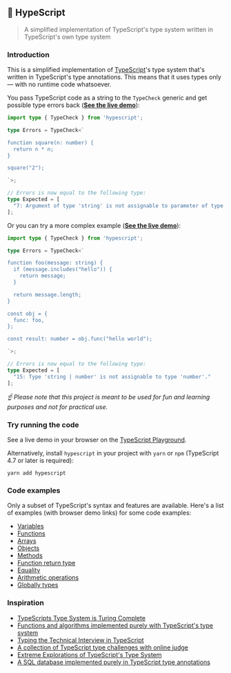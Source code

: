 ## 🐬 HypeScript

> A simplified implementation of TypeScript's type system written in TypeScript's own type system

### Introduction

This is a simplified implementation of [TypeScript](https://github.com/microsoft/TypeScript)'s type system that's written in TypeScript's type annotations. This means that it uses types only — with no runtime code whatsoever.

You pass TypeScript code as a string to the `TypeCheck` generic and get possible type errors back (**[See the live demo]()**):

```typescript
import type { TypeCheck } from 'hypescript';

type Errors = TypeCheck<`

function square(n: number) {
  return n * n;
}

square("2");

`>;

// Errors is now equal to the following type:
type Expected = [
  "7: Argument of type 'string' is not assignable to parameter of type 'number'."
];
```

Or you can try a more complex example (**[See the live demo]()**):

```typescript
import type { TypeCheck } from 'hypescript';

type Errors = TypeCheck<`

function foo(message: string) {
  if (message.includes("hello")) {
    return message;
  }

  return message.length;
}

const obj = {
  func: foo,
};

const result: number = obj.func("hello world");

`>;

// Errors is now equal to the following type:
type Expected = [
  "15: Type 'string | number' is not assignable to type 'number'."
];
```

*☝ Please note that this project is meant to be used for fun and learning purposes and not for practical use.*

### Try running the code

See a live demo in your browser on the [TypeScript Playground]().

Alternatively, install `hypescript` in your project with `yarn` or `npm` (TypeScript 4.7 or later is required):

```
yarn add hypescript
```

### Code examples

Only a subset of TypeScript's syntax and features are available. Here's a list of examples (with browser demo links) for some code examples:

- [Variables]()
- [Functions]()
- [Arrays]()
- [Objects]()
- [Methods]()
- [Function return type]()
- [Equality]()
- [Arithmetic operations]()
- [Globally types]()

### Inspiration

- [TypeScripts Type System is Turing Complete](https://github.com/microsoft/TypeScript/issues/14833)
- [Functions and algorithms implemented purely with TypeScript's type system](https://github.com/ronami/meta-typing)
- [Typing the Technical Interview in TypeScript](https://gal.hagever.com/posts/typing-the-technical-interview-in-typescript/)
- [A collection of TypeScript type challenges with online judge](https://github.com/type-challenges/type-challenges)
- [Extreme Explorations of TypeScript's Type System](https://www.learningtypescript.com/articles/extreme-explorations-of-typescripts-type-system)
- [A SQL database implemented purely in TypeScript type annotations](https://github.com/codemix/ts-sql)
